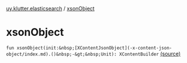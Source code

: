 [uy.klutter.elasticsearch](index.md) / [xsonObject](.)


# xsonObject
`fun xsonObject(init:&nbsp;[XContentJsonObject](-x-content-json-object/index.md).()&nbsp;-&gt;&nbsp;Unit): XContentBuilder` [(source)](https://github.com/kohesive/klutter/blob/master/elasticsearch-jdk7/src/main/kotlin/uy/klutter/elasticsearch/XContent.kt#L146)


